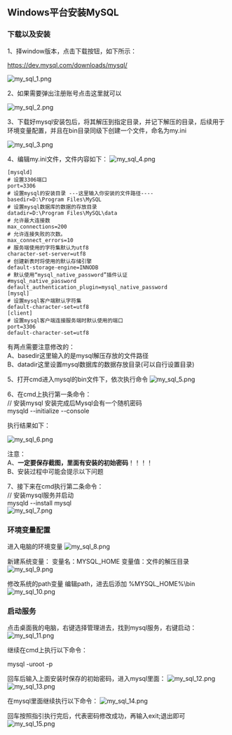 ## Windows平台安装MySQL

### 下载以及安装
1、择window版本，点击下载按钮，如下所示：

https://dev.mysql.com/downloads/mysql/

![my_sql_1.png](./imgs/my_sql/my_sql_1.png)

2、如果需要弹出注册账号点击这里就可以

![my_sql_2.png](./imgs/my_sql/my_sql_2.png)

3、下载好mysql安装包后，将其解压到指定目录，并记下解压的目录，后续用于环境变量配置，并且在bin目录同级下创建一个文件，命名为my.ini

![my_sql_3.png](./imgs/my_sql/my_sql_3.png)

4、编辑my.ini文件，文件内容如下：
![my_sql_4.png](./imgs/my_sql/my_sql_4.png)

```
[mysqld]
# 设置3306端口
port=3306
# 设置mysql的安装目录 ---这里输入你安装的文件路径----
basedir=D:\Program Files\MySQL
# 设置mysql数据库的数据的存放目录
datadir=D:\Program Files\MySQL\data
# 允许最大连接数
max_connections=200
# 允许连接失败的次数。
max_connect_errors=10
# 服务端使用的字符集默认为utf8
character-set-server=utf8
# 创建新表时将使用的默认存储引擎
default-storage-engine=INNODB
# 默认使用“mysql_native_password”插件认证
#mysql_native_password
default_authentication_plugin=mysql_native_password
[mysql]
# 设置mysql客户端默认字符集
default-character-set=utf8
[client]
# 设置mysql客户端连接服务端时默认使用的端口
port=3306
default-character-set=utf8
```

有两点需要注意修改的：<br>
A、basedir这里输入的是mysql解压存放的文件路径<br>
B、datadir这里设置mysql数据库的数据存放目录(可以自行设置目录)<br>

5、打开cmd进入mysql的bin文件下，依次执行命令
![my_sql_5.png](./imgs/my_sql/my_sql_5.png)

6、在cmd上执行第一条命令：<br>
// 安装mysql  安装完成后Mysql会有一个随机密码<br>
mysqld --initialize --console

执行结果如下：

![my_sql_6.png](./imgs/my_sql/my_sql_6.png)

注意：<br>
A、**一定要保存截图，里面有安装的初始密码**！！！！<br>
B、安装过程中可能会提示以下问题<br>

7、接下来在cmd执行第二条命令：<br>
// 安装mysql服务并启动<br>
mysqld --install mysql
<br>
![my_sql_7.png](./imgs/my_sql/my_sql_7.png)

### 环境变量配置

进入电脑的环境变量
![my_sql_8.png](./imgs/my_sql/my_sql_8.png)

新建系统变量：
变量名：MYSQL_HOME
变量值：文件的解压目录
![my_sql_9.png](./imgs/my_sql/my_sql_9.png)

修改系统的path变量
编辑path，进去后添加 %MYSQL_HOME%\bin
![my_sql_10.png](./imgs/my_sql/my_sql_10.png)

### 启动服务

点击桌面我的电脑，右键选择管理进去，找到mysql服务，右键启动：
![my_sql_11.png](./imgs/my_sql/my_sql_11.png)

继续在cmd上执行以下命令：

mysql -uroot -p

回车后输入上面安装时保存的初始密码，进入mysql里面：
![my_sql_12.png](./imgs/my_sql/my_sql_12.png)
![my_sql_13.png](./imgs/my_sql/my_sql_13.png)

在mysql里面继续执行以下命令：
![my_sql_14.png](./imgs/my_sql/my_sql_14.png)

回车按照指引执行完后，代表密码修改成功，再输入exit;退出即可
![my_sql_15.png](./imgs/my_sql/my_sql_15.png)